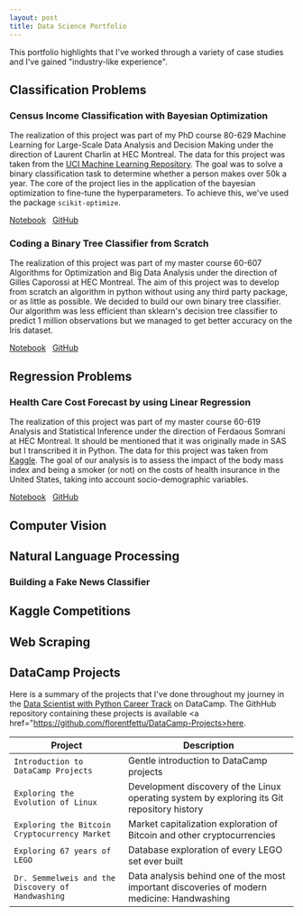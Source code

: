 ```yaml
---
layout: post
title: Data Science Portfolio
---
```


This portfolio highlights that I've worked through a variety of case studies and I've gained "industry-like experience".

## Classification Problems

### Census Income Classification with Bayesian Optimization

The realization of this project was part of my PhD course 80-629 Machine Learning for Large-Scale Data Analysis and Decision Making under the direction of Laurent Charlin at HEC Montreal. The data for this project was taken from the <a href="https://archive.ics.uci.edu/ml/datasets/census+income" target="_blank">UCI Machine Learning Repository</a>. The goal was to solve a binary classification task to determine whether a person makes over 50k a year. The core of the project lies in the application of the bayesian optimization  to fine-tune the hyperparameters. To achieve this, we've used the package `scikit-optimize`.

<a href="https://nbviewer.jupyter.org/github/florentfettu/florentfettu.github.io/blob/master/Notebooks/Projet_final.ipynb" target="_blank">Notebook</a> &nbsp;
<a href="https://github.com/florentfettu/Census-Income-Classification-With-Bayesian-Optimization" target="_blank">GitHub</a>

### Coding a Binary Tree Classifier from Scratch

The realization of this project was part of my master course 60-607 Algorithms for Optimization and Big Data Analysis under the direction of Gilles Caporossi at HEC Montreal. The aim of this project was to develop from scratch an algorithm in python without using any third party package, or as little as possible. We decided to build our own binary tree classifier. Our algorithm was less efficient than sklearn's decision tree classifier to predict 1 million observations but we managed to get better accuracy on the Iris dataset.

<a href="https://nbviewer.jupyter.org/github/florentfettu/florentfettu.github.io/blob/master/Notebooks/arbre_decision_clean.ipynb" target="_blank">Notebook</a> &nbsp;
<a href="https://github.com/florentfettu/Binary-Tree-Classifier-From-Scratch" target="_blank">GitHub</a>

## Regression Problems

### Health Care Cost Forecast by using Linear Regression

The realization of this project was part of my master course 60-619 Analysis and Statistical Inference under the direction of Ferdaous Somrani at HEC Montreal. It should be mentioned that it was originally made in SAS but I transcribed it in Python. The data for this project was taken from <a href="https://www.kaggle.com/mirichoi0218/insurance" target="_blank">Kaggle</a>. The goal of our analysis is to assess the impact of the body mass index and being a smoker (or not) on the costs of health insurance in the United States, taking into account socio-demographic variables.

<a href="https://nbviewer.jupyter.org/github/florentfettu/florentfettu.github.io/blob/master/Notebooks/Inference_project.ipynb" target="_blank">Notebook</a> &nbsp;
<a href="https://github.com/florentfettu/Statistical-Inference-Analysis-Insurance" target="_blank">GitHub</a>


## Computer Vision

## Natural Language Processing

### Building a Fake News Classifier

## Kaggle Competitions

## Web Scraping

## DataCamp Projects

Here is a summary of the projects that I've done throughout my journey in the <a href="https://www.datacamp.com/tracks/data-scientist-with-python" target="_blank">Data Scientist with Python Career Track</a> on DataCamp. The GithHub repository containing these projects is available <a href="https://github.com/florentfettu/DataCamp-Projects>here</a>. 

| Project | Description |
| ------------- | ------------- |
| `Introduction to DataCamp Projects` | Gentle introduction to DataCamp projects  |
| `Exploring the Evolution of Linux`  | Development discovery of the Linux operating system by exploring its Git repository history |
| `Exploring the Bitcoin Cryptocurrency Market` | Market capitalization exploration of Bitcoin and other cryptocurrencies |
| `Exploring 67 years of LEGO` | Database exploration of every LEGO set ever built |
| `Dr. Semmelweis and the Discovery of Handwashing` | Data analysis behind one of the most important discoveries of modern medicine: Handwashing |
